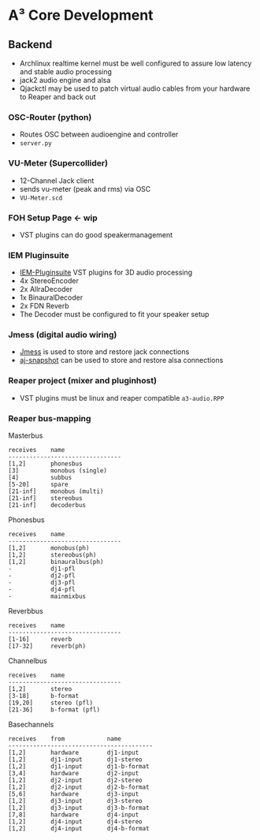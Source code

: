 # A³ Core Development
## Backend
- Archlinux realtime kernel must be well configured to assure  low latency and stable audio processing
- jack2 audio engine and alsa
- Qjackctl may be used to patch virtual audio cables from your hardware to Reaper and back out

### OSC-Router (python)
 - Routes OSC between audioengine and controller
 - ```server.py```

### VU-Meter (Supercollider)
- 12-Channel Jack client
- sends vu-meter (peak and rms) via OSC
- ```VU-Meter.scd```

### FOH Setup Page <- wip
- VST plugins can do good speakermanagement

### IEM Pluginsuite
- [IEM-Pluginsuite](https://plugins.iem.at/) VST plugins for 3D audio processing
- 4x StereoEncoder
- 2x AllraDecoder
- 1x BinauralDecoder
- 2x FDN Reverb
- The Decoder must be configured to fit your speaker setup

### Jmess (digital audio wiring)
- [Jmess](https://github.com/jacktrip/jmess-jack) is used to store and restore jack connections
- [aj-snapshot](https://man.archlinux.org/man/aj-snapshot.1.en) can be used to store and restore alsa connections

### Reaper project (mixer and pluginhost)
- VST plugins must be linux and reaper compatible
 ```a3-audio.RPP```

### Reaper bus-mapping
Masterbus
```
receives    name                
--------------------------------
[1,2]       phonesbus           
[3]         monobus (single)    
[4]         subbus              
[5-20]      spare               
[21-inf]    monobus (multi)     
[21-inf]    stereobus           
[21-inf]    decoderbus          
```
Phonesbus
```
receives    name                
--------------------------------
[1,2]       monobus(ph)         
[1,2]       stereobus(ph)       
[1,2]       binauralbus(ph)     
-           dj1-pfl
-           dj2-pfl
-           dj3-pfl
-           dj4-pfl
-           mainmixbus
```
Reverbbus
```
receives    name                
--------------------------------
[1-16]      reverb              
[17-32]     reverb(ph)          
```
Channelbus
```
receives    name                
--------------------------------
[1,2]       stereo
[3-18]      b-format            
[19,20]     stereo (pfl)
[21-36]     b-format (pfl)      
```
Basechannels
```
receives	from			name                
-----------------------------------------
[1,2]		hardware     	dj1-input
[1,2]		dj1-input     	dj1-stereo
[1,2]		dj1-input      	dj1-b-format
[3,4]		hardware     	dj2-input
[1,2]		dj2-input     	dj2-stereo
[1,2]		dj2-input      	dj2-b-format
[5,6]		hardware     	dj3-input
[1,2]		dj3-input     	dj3-stereo
[1,2]		dj3-input      	dj3-b-format
[7,8]		hardware     	dj4-input
[1,2]		dj4-input     	dj4-stereo
[1,2]		dj4-input      	dj4-b-format
```